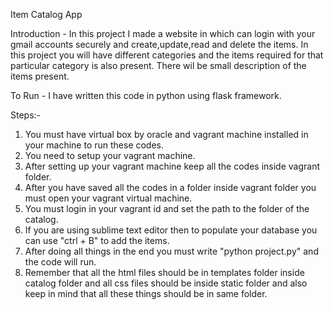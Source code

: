 Item Catalog App

Introduction -
In this project I made a website in which can login with your gmail accounts securely and create,update,read and delete the items. In this project you will have different categories and the items required for that particular category is also present. There wil be small description of the items present.

To Run -
I have written this code in python using flask framework.

Steps:-
1. You must have virtual box by oracle and vagrant machine installed in your machine to run these codes.
2. You need to setup your vagrant machine.
3. After setting up your vagrant machine keep all the codes inside vagrant folder.
4. After you have saved all the codes in a folder inside vagrant folder you must open your vagrant virtual machine.
5. You must login in your vagrant id and set the path to the folder of the catalog.
6. If you are using sublime text editor then to populate your database you can use "ctrl + B" to add the items.
7. After doing all things in the end you must write "python project.py" and the code will run.
8. Remember that all the html files should be in templates folder inside catalog folder and all css files should be inside static folder and also keep in mind that all these things should be in same folder.
